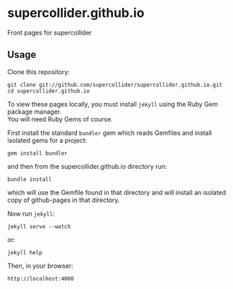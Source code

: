 supercollider.github.io
=======================

Front pages for supercollider

Usage
--------

Clone this repository:

    git clone git://github.com/supercollider/supercollider.github.io.git
    cd supercollider.github.io

To view these pages locally, you must install `jekyll` using the Ruby Gem package manager.  
You will need Ruby Gems of course.

First install the standard `bundler` gem which reads Gemfiles and install isolated gems for a project:

    gem install bundler
    
and then from the supercollider.github.io directory run:

    bundle install
    
which will use the Gemfile found in that directory and will install an isolated copy of github-pages in that directory.


Now run `jekyll`:

    jekyll serve --watch

or:

    jekyll help
    
Then, in your browser:

    http://localhost:4000
    
    
